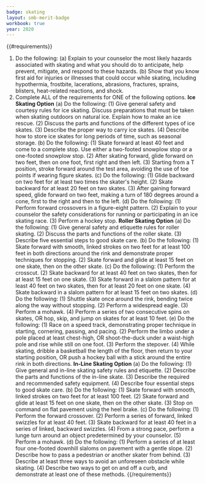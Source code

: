 ```yaml
---
badge: skating
layout: smb-merit-badge
workbook: true
year: 2020
---
```


{{#requirements}}
1. Do the following:
    (a) Explain to your counselor the most likely hazards associated with skating and what you should do to anticipate, help prevent, mitigate, and respond to these hazards.
    (b) Show that you know first aid for injuries or illnesses that could occur while skating, including hypothermia, frostbite, lacerations, abrasions, fractures, sprains, blisters, heat-related reactions, and shock.
2. Complete ALL of the requirements for ONE of the following options.
    **Ice Skating Option**
    (a) Do the following:
        (1) Give general safety and courtesy rules for ice skating. Discuss preparations that must be taken when skating outdoors on natural ice. Explain how to make an ice rescue.
        (2) Discuss the parts and functions of the different types of ice skates.
        (3) Describe the proper way to carry ice skates.
        (4) Describe how to store ice skates for long periods of time, such as seasonal storage.
    (b) Do the following:
        (1) Skate forward at least 40 feet and come to a complete stop. Use either a two-footed snowplow stop or a one-footed snowplow stop.
        (2) After skating forward, glide forward on two feet, then on one foot, first right and then left.
        (3) Starting from a T position, stroke forward around the test area, avoiding the use of toe points if wearing figure skates.
    (c) Do the following:
        (1) Glide backward on two feet for at least two times the skater's height.
        (2) Skate backward for at least 20 feet on two skates.
        (3) After gaining forward speed, glide forward on two feet, making a turn of 180 degrees around a cone, first to the right and then to the left.
    (d) Do the following:
        (1) Perform forward crossovers in a figure-eight pattern.
        (2) Explain to your counselor the safety considerations for running or participating in an ice skating race.
        (3) Perform a hockey stop.
    **Roller Skating Option**
    (a) Do the following:
        (1) Give general safety and etiquette rules for roller skating.
        (2) Discuss the parts and functions of the roller skate.
        (3) Describe five essential steps to good skate care.
    (b) Do the following:
        (1) Skate forward with smooth, linked strokes on two feet for at least 100 feet in both directions around the rink and demonstrate proper techniques for stopping.
        (2) Skate forward and glide at least 15 feet on one skate, then on the other skate.
    (c) Do the following:
        (1) Perform the crosscut.
        (2) Skate backward for at least 40 feet on two skates, then for at least 15 feet on one skate.
        (3) Skate forward in a slalom pattern for at least 40 feet on two skates, then for at least 20 feet on one skate.
        (4) Skate backward in a slalom pattern for at least 15 feet on two skates.
    (d) Do the following:
        (1) Shuttle skate once around the rink, bending twice along the way without stopping.
        (2) Perform a widespread eagle.
        (3) Perform a mohawk.
        (4) Perform a series of two consecutive spins on skates, OR hop, skip, and jump on skates for at least 10 feet.
    (e) Do the following:
        (1) Race on a speed track, demonstrating proper technique in starting, cornering, passing, and pacing.
        (2) Perform the limbo under a pole placed at least chest-high, OR shoot-the-duck under a waist-high pole and rise while still on one foot.
        (3) Perform the stepover.
        (4) While skating, dribble a basketball the length of the floor, then return to your starting position, OR push a hockey ball with a stick around the entire rink in both directions.
    **In-Line Skating Option**
    (a) Do the following:
        (1) Give general and in-line skating safety rules and etiquette.
        (2) Describe the parts and functions of the in-line skate.
        (3) Describe the required and recommended safety equipment.
        (4) Describe four essential steps to good skate care.
    (b) Do the following:
        (1) Skate forward with smooth, linked strokes on two feet for at least 100 feet.
        (2) Skate forward and glide at least 15 feet on one skate, then on the other skate.
        (3) Stop on command on flat pavement using the heel brake.
    (c) Do the following:
        (1) Perform the forward crossover.
        (2) Perform a series of forward, linked swizzles for at least 40 feet.
        (3) Skate backward for at least 40 feet in a series of linked, backward swizzles.
        (4) From a strong pace, perform a lunge turn around an object predetermined by your counselor.
        (5) Perform a mohawk.
    (d) Do the following:
        (1) Perform a series of at least four one-footed downhill slaloms on pavement with a gentle slope.
        (2) Describe how to pass a pedestrian or another skater from behind.
        (3) Describe at least three ways to avoid an unforeseen obstacle while skating.
        (4) Describe two ways to get on and off a curb, and demonstrate at least one of these methods.
{{/requirements}}
